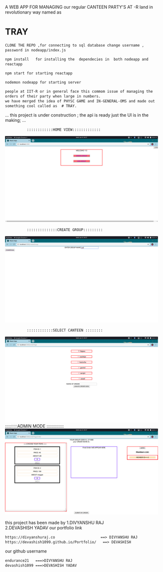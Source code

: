 A WEB APP FOR MANAGING our regular CANTEEN PARTY'S AT -R land in revolutionary way named as 
 
 # TRAY
 
 
 
 ```
 CLONE THE REPO ,for connecting to sql database change username , password in nodeapp/index.js 
```
```
npm install   for installing the  dependecies in  both nodeapp and reactapp 
```

```
npm start for starting reactapp
```
```
nodemon nodeapp for starting server
```

```
people at IIT-R or in general face this commom issue of managing the orders of their party when large in numbers.
we have merged the idea of PHYSC GAME and IN-GENERAL-OMS and made out something cool called as  # TRAY.

```
...
this project is under construction ; 
the api is ready just the UI is in the making;
...

              ::::::::::::HOME VIEW:::::::::::::
![DEMO](https://github.com/endurance21/tray/blob/master/demoImages/pic11.png)

              ::::::::::::::CREATE GROUP:::::::::
![DEMO](https://github.com/endurance21/tray/blob/master/demoImages/pic12.png) 

              ::::::::::::SELECT CANTEEN ::::::::
![DEMO](https://github.com/endurance21/tray/blob/master/demoImages/pic13.png)
              ::::::::::ADMIN MODE ::::::::::::::
![DEMO](https://github.com/endurance21/tray/blob/master/demoImages/pic14.png)

this project has been made by 
1.DIVYANSHU RAJ      
2.DEVASHISH YADAV
our portfolio link 

```
https://divyanshuraj.co                     ==> DIVYANSHU RAJ  
https://devashish1099.github.io/Portfolio/   ==> DEVASHISH 
```

our github username
```
endurance21   ===>DIVYANSHU RAJ
devashish1099 ===>DEVASHISH YADAV
```
